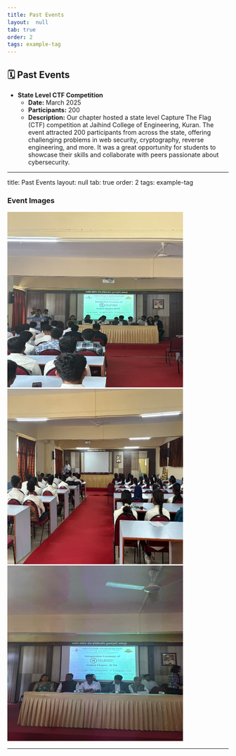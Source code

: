 ```yaml
---
title: Past Events
layout:  null
tab: true
order: 2
tags: example-tag
---
```


## 🗓️ Past Events
- **State Level CTF Competition**
  - **Date:** March 2025
  - **Participants:** 200
  - **Description:** Our chapter hosted a state level Capture The Flag (CTF) competition at Jaihind College of Engineering, Kuran. The event attracted 200 participants from across the state, offering challenging problems in web security, cryptography, reverse engineering, and more. It was a great opportunity for students to showcase their skills and collaborate with peers passionate about cybersecurity.

---

title: Past Events
layout:  null
tab: true
order: 2
tags: example-tag

### Event Images
**<img width = "400" height = "400" src="assets/event01.jpg"/>**
**<img width = "400" height = "400" src="assets/event02.jpg"/>**
**<img width = "400" height = "400" src="assets/event03.jpg"/>**

---
